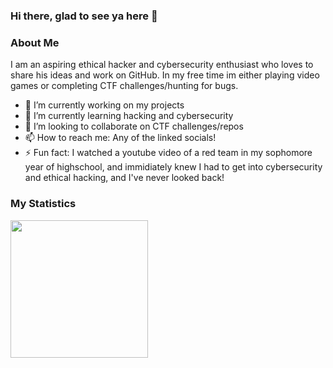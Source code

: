 ### Hi there, glad to see ya here 👋

### About Me
I am an aspiring ethical hacker and cybersecurity enthusiast who loves to share his ideas and work on GitHub. In my free time im either playing video games or completing CTF challenges/hunting for bugs.

- 🔭 I’m currently working on my projects
- 🌱 I’m currently learning hacking and cybersecurity
- 👯 I’m looking to collaborate on CTF challenges/repos
- 📫 How to reach me: Any of the linked socials!
- ⚡ Fun fact: I watched a youtube video of a red team in my sophomore year of highschool, and immidiately knew I had to get into cybersecurity and ethical hacking, and I've never looked back!

### My Statistics
<img height="220em" src="https://github-readme-stats.vercel.app/api?username=dxrk-kali&show_icons=true&hide_border=true&&count_private=true&include_all_commits=true" />
